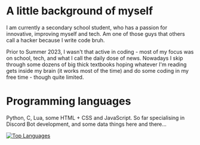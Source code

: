 # A little background of myself

I am currently a secondary school student, who has a passion for innovative, improving myself and tech.
Am one of those guys that others call a hacker because I write code bruh.

Prior to Summer 2023, I wasn't that active in coding - most of my focus was on school, tech, and what I call the daily
dose of news. Nowadays I skip through some dozens of big thick textbooks hoping whatever I'm reading gets inside my brain
(it works most of the time) and do some coding in my free time - though quite limited.

# Programming languages
Python, C, Lua, some HTML + CSS and JavaScript. So far specialising in Discord Bot development, and some data things here
and there...

[![Top Languages](https://github-readme-stats.vercel.app/api/top-langs/?username=luqmanity)](https://github.com/anuraghazra/github-readme-stats)
